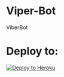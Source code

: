 # Viper-Bot
ViberBot



# Deploy to:
[![Deploy to Heroku](https://www.herokucdn.com/deploy/button.svg)](https://heroku.com/deploy)
